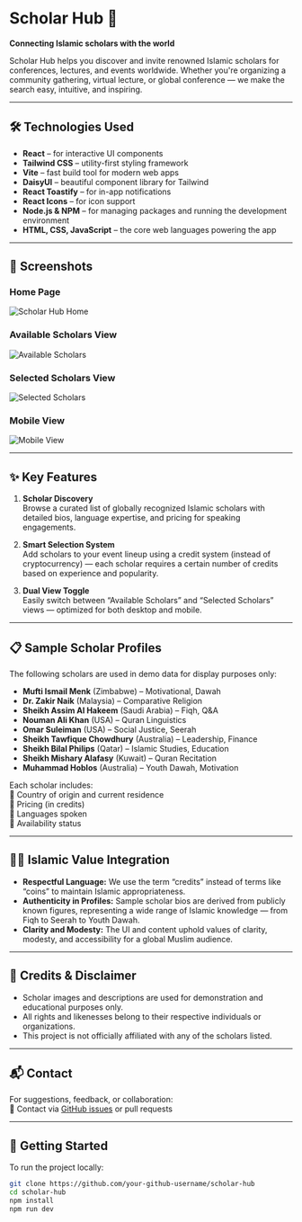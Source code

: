 # Scholar Hub 🕌

**Connecting Islamic scholars with the world**

Scholar Hub helps you discover and invite renowned Islamic scholars for conferences, lectures, and events worldwide. Whether you're organizing a community gathering, virtual lecture, or global conference — we make the search easy, intuitive, and inspiring.

---

## 🛠️ Technologies Used

- **React** – for interactive UI components  
- **Tailwind CSS** – utility-first styling framework  
- **Vite** – fast build tool for modern web apps  
- **DaisyUI** – beautiful component library for Tailwind  
- **React Toastify** – for in-app notifications  
- **React Icons** – for icon support  
- **Node.js & NPM** – for managing packages and running the development environment  
- **HTML, CSS, JavaScript** – the core web languages powering the app  

---

## 📸 Screenshots

### Home Page
![Scholar Hub Home]((https://i.ibb.co.com/FbpzSChL/Screenshot-2025-04-23-225218.png))

### Available Scholars View
![Available Scholars](https://i.ibb.co.com/9mfC2y5M/Screenshot-2025-04-23-225408.png)

### Selected Scholars View
![Selected Scholars](https://i.ibb.co.com/hFCsJsL7/Screenshot-2025-04-23-225649.png)

### Mobile View
![Mobile View](https://i.ibb.co.com/nqgf986M/Screenshot-2025-04-23-225756.png)

---

## ✨ Key Features

1. **Scholar Discovery**  
   Browse a curated list of globally recognized Islamic scholars with detailed bios, language expertise, and pricing for speaking engagements.

2. **Smart Selection System**  
   Add scholars to your event lineup using a credit system (instead of cryptocurrency) — each scholar requires a certain number of credits based on experience and popularity.

3. **Dual View Toggle**  
   Easily switch between “Available Scholars” and “Selected Scholars” views — optimized for both desktop and mobile.

---

## 📋 Sample Scholar Profiles

The following scholars are used in demo data for display purposes only:

- **Mufti Ismail Menk** (Zimbabwe) – Motivational, Dawah  
- **Dr. Zakir Naik** (Malaysia) – Comparative Religion  
- **Sheikh Assim Al Hakeem** (Saudi Arabia) – Fiqh, Q&A  
- **Nouman Ali Khan** (USA) – Quran Linguistics  
- **Omar Suleiman** (USA) – Social Justice, Seerah  
- **Sheikh Tawfique Chowdhury** (Australia) – Leadership, Finance  
- **Sheikh Bilal Philips** (Qatar) – Islamic Studies, Education  
- **Sheikh Mishary Alafasy** (Kuwait) – Quran Recitation  
- **Muhammad Hoblos** (Australia) – Youth Dawah, Motivation

Each scholar includes:  
🔹 Country of origin and current residence  
🔹 Pricing (in credits)  
🔹 Languages spoken  
🔹 Availability status  

---

## 🧕🏽 Islamic Value Integration

- **Respectful Language:** We use the term “credits” instead of terms like “coins” to maintain Islamic appropriateness.
- **Authenticity in Profiles:** Sample scholar bios are derived from publicly known figures, representing a wide range of Islamic knowledge — from Fiqh to Seerah to Youth Dawah.
- **Clarity and Modesty:** The UI and content uphold values of clarity, modesty, and accessibility for a global Muslim audience.

---

## 🤝 Credits & Disclaimer

- Scholar images and descriptions are used for demonstration and educational purposes only.
- All rights and likenesses belong to their respective individuals or organizations.
- This project is not officially affiliated with any of the scholars listed.

---

## 📬 Contact

For suggestions, feedback, or collaboration:  
📧 Contact via [GitHub issues](https://github.com/your-github-username/scholar-hub) or pull requests

---

## 🚀 Getting Started

To run the project locally:

```bash
git clone https://github.com/your-github-username/scholar-hub
cd scholar-hub
npm install
npm run dev
